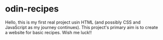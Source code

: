 # odin-recipes
Hello, this is my first real project usin HTML (and possibly CSS and JavaScript as my journey continues).
This project's primary aim is to create a website for basic recipes.
Wish me luck!!
